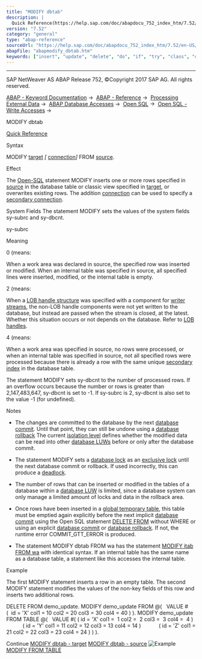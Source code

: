 ```yaml
---
title: "MODIFY dbtab"
description: |
  Quick Reference(https://help.sap.com/doc/abapdocu_752_index_htm/7.52/en-US/abapmodify_dbtab_shortref.htm) Syntax MODIFY target(https://help.sap.com/doc/abapdocu_752_index_htm/7.52/en-US/abapmodify_target.htm)  connection(https://help.sap.com/doc/abapdocu_752_index_htm/7.52/en-US/abapinsert
version: "7.52"
category: "general"
type: "abap-reference"
sourceUrl: "https://help.sap.com/doc/abapdocu_752_index_htm/7.52/en-US/abapmodify_dbtab.htm"
abapFile: "abapmodify_dbtab.htm"
keywords: ["insert", "update", "delete", "do", "if", "try", "class", "data", "internal-table", "abapmodify", "dbtab"]
---
```


* * *

SAP NetWeaver AS ABAP Release 752, ©Copyright 2017 SAP AG. All rights reserved.

[ABAP - Keyword Documentation](https://help.sap.com/doc/abapdocu_752_index_htm/7.52/en-US/abenabap.htm) →  [ABAP - Reference](https://help.sap.com/doc/abapdocu_752_index_htm/7.52/en-US/abenabap_reference.htm) →  [Processing External Data](https://help.sap.com/doc/abapdocu_752_index_htm/7.52/en-US/abenabap_language_external_data.htm) →  [ABAP Database Accesses](https://help.sap.com/doc/abapdocu_752_index_htm/7.52/en-US/abenabap_sql.htm) →  [Open SQL](https://help.sap.com/doc/abapdocu_752_index_htm/7.52/en-US/abenopensql.htm) →  [Open SQL - Write Accesses](https://help.sap.com/doc/abapdocu_752_index_htm/7.52/en-US/abenopen_sql_writing.htm) → 

MODIFY dbtab

[Quick Reference](https://help.sap.com/doc/abapdocu_752_index_htm/7.52/en-US/abapmodify_dbtab_shortref.htm)

Syntax

MODIFY [target](https://help.sap.com/doc/abapdocu_752_index_htm/7.52/en-US/abapmodify_target.htm) *\[* [connection](https://help.sap.com/doc/abapdocu_752_index_htm/7.52/en-US/abapinsert_update_modify_conn.htm)*\]* FROM [source](https://help.sap.com/doc/abapdocu_752_index_htm/7.52/en-US/abapmodify_source.htm).

Effect

The [Open-SQL](https://help.sap.com/doc/abapdocu_752_index_htm/7.52/en-US/abenopen_sql_glosry.htm "Glossary Entry") statement MODIFY inserts one or more rows specified in [source](https://help.sap.com/doc/abapdocu_752_index_htm/7.52/en-US/abapmodify_target.htm) in the database table or classic view specified in [target](https://help.sap.com/doc/abapdocu_752_index_htm/7.52/en-US/abapmodify_target.htm), or overwrites existing rows. The addition [connection](https://help.sap.com/doc/abapdocu_752_index_htm/7.52/en-US/abapinsert_update_modify_conn.htm) can be used to specify a [secondary connection](https://help.sap.com/doc/abapdocu_752_index_htm/7.52/en-US/abensecondary_db_connection_glosry.htm "Glossary Entry").

System Fields
The statement MODIFY sets the values of the system fields sy-subrc and sy-dbcnt.

sy-subrc

Meaning

0 (means:

When a work area was declared in source, the specified row was inserted or modified. When an internal table was specified in source, all specified lines were inserted, modified, or the internal table is empty.

2 (means:

When a [LOB handle structure](https://help.sap.com/doc/abapdocu_752_index_htm/7.52/en-US/abenlob_handle_structure_glosry.htm "Glossary Entry") was specified with a component for [writer streams](https://help.sap.com/doc/abapdocu_752_index_htm/7.52/en-US/abenwriter_stream_glosry.htm "Glossary Entry"), the non-LOB handle components were not yet written to the database, but instead are passed when the stream is closed, at the latest. Whether this situation occurs or not depends on the database. Refer to [LOB handles](https://help.sap.com/doc/abapdocu_752_index_htm/7.52/en-US/abeninsert_update_modify_lob.htm).

4 (means:

When a work area was specified in source, no rows were processed, or when an internal table was specified in source, not all specified rows were processed because there is already a row with the same unique [secondary index](https://help.sap.com/doc/abapdocu_752_index_htm/7.52/en-US/abensecondary_index_glosry.htm "Glossary Entry") in the database table.

The statement MODIFY sets sy-dbcnt to the number of processed rows. If an overflow occurs because the number or rows is greater than 2,147,483,647, sy-dbcnt is set to -1. If sy-subrc is 2, sy-dbcnt is also set to the value -1 (for undefined).

Notes

-   The changes are committed to the database by the next [database commit](https://help.sap.com/doc/abapdocu_752_index_htm/7.52/en-US/abendatabase_commit_glosry.htm "Glossary Entry"). Until that point, they can still be undone using a [database rollback](https://help.sap.com/doc/abapdocu_752_index_htm/7.52/en-US/abendatabase_rollback_glosry.htm "Glossary Entry") The current [isolation level](https://help.sap.com/doc/abapdocu_752_index_htm/7.52/en-US/abendb_isolation.htm) defines whether the modified data can be read into other [database LUWs](https://help.sap.com/doc/abapdocu_752_index_htm/7.52/en-US/abendatabase_luw_glosry.htm "Glossary Entry") before or only after the database commit.
    
-   The statement MODIFY sets a [database lock](https://help.sap.com/doc/abapdocu_752_index_htm/7.52/en-US/abendatabase_lock_glosry.htm "Glossary Entry") as an [exclusive lock](https://help.sap.com/doc/abapdocu_752_index_htm/7.52/en-US/abenexclusive_lock_glosry.htm "Glossary Entry") until the next database commit or rollback. If used incorrectly, this can produce a [deadlock](https://help.sap.com/doc/abapdocu_752_index_htm/7.52/en-US/abendeadlock_glosry.htm "Glossary Entry").
    
-   The number of rows that can be inserted or modified in the tables of a database within a [database LUW](https://help.sap.com/doc/abapdocu_752_index_htm/7.52/en-US/abendatabase_luw_glosry.htm "Glossary Entry") is limited, since a database system can only manage a limited amount of locks and data in the rollback area.
    
-   Once rows have been inserted in a [global temporary table](https://help.sap.com/doc/abapdocu_752_index_htm/7.52/en-US/abenddic_database_tables_gtt.htm), this table must be emptied again explicitly before the next implicit [database commit](https://help.sap.com/doc/abapdocu_752_index_htm/7.52/en-US/abendatabase_commit_glosry.htm "Glossary Entry") using the Open SQL statement [DELETE FROM](https://help.sap.com/doc/abapdocu_752_index_htm/7.52/en-US/abapdelete_dbtab.htm) without WHERE or using an explicit [database commit](https://help.sap.com/doc/abapdocu_752_index_htm/7.52/en-US/abendb_commit.htm) or [database rollback](https://help.sap.com/doc/abapdocu_752_index_htm/7.52/en-US/abendb_rollback.htm). If not, the runtime error COMMIT\_GTT\_ERROR is produced.
    
-   The statement MODIFY dbtab FROM wa has the statement [MODIFY itab FROM wa](https://help.sap.com/doc/abapdocu_752_index_htm/7.52/en-US/abapmodify_itab_single.htm) with identical syntax. If an internal table has the same name as a database table, a statement like this accesses the internal table.
    

Example

The first MODIFY statement inserts a row in an empty table. The second MODIFY statement modifies the values of the non-key fields of this row and inserts two additional rows.

DELETE FROM demo\_update.
MODIFY demo\_update FROM @(
  VALUE #(  id = 'X' col1 = 10 col2 = 20 col3 = 30 col4 = 40 ) ).
MODIFY demo\_update FROM TABLE @(
  VALUE #( ( id = 'X' col1 =  1 col2 =  2 col3 =  3 col4 =  4 )
           ( id = 'Y' col1 = 11 col2 = 12 col3 = 13 col4 = 14 )
           ( id = 'Z' col1 = 21 col2 = 22 col3 = 23 col4 = 24 ) ) ).

Continue
[MODIFY dbtab - target](https://help.sap.com/doc/abapdocu_752_index_htm/7.52/en-US/abapmodify_target.htm)
[MODIFY dbtab - source](https://help.sap.com/doc/abapdocu_752_index_htm/7.52/en-US/abapmodify_source.htm)
![Example](exa.gif "Example") [MODIFY FROM TABLE](https://help.sap.com/doc/abapdocu_752_index_htm/7.52/en-US/abenbulk_modify_abexa.htm)